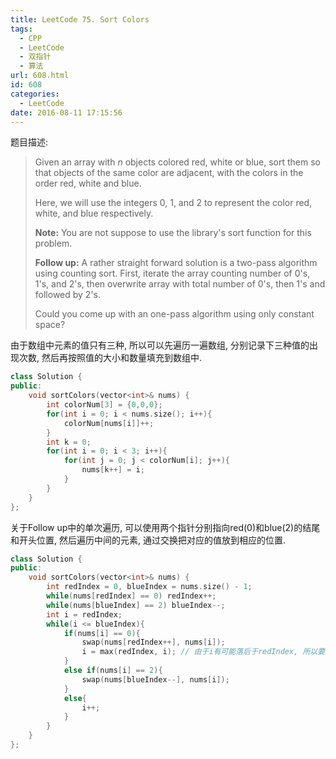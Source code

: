 ```yaml
---
title: LeetCode 75. Sort Colors
tags:
  - CPP
  - LeetCode
  - 双指针
  - 算法
url: 608.html
id: 608
categories:
  - LeetCode
date: 2016-08-11 17:15:56
---
```

题目描述:

> Given an array with *n* objects colored red, white or blue, sort them so that objects of the same color are adjacent, with the colors in the order red, white and blue.
>
> Here, we will use the integers 0, 1, and 2 to represent the color red, white, and blue respectively.
>
> **Note:**
> You are not suppose to use the library's sort function for this problem.
>
> **Follow up:**
> A rather straight forward solution is a two-pass algorithm using counting sort.
> First, iterate the array counting number of 0's, 1's, and 2's, then overwrite array with total number of 0's, then 1's and followed by 2's.
>
> Could you come up with an one-pass algorithm using only constant space?

由于数组中元素的值只有三种, 所以可以先遍历一遍数组, 分别记录下三种值的出现次数, 然后再按照值的大小和数量填充到数组中.

```cpp
class Solution {
public:
    void sortColors(vector<int>& nums) {
        int colorNum[3] = {0,0,0};
        for(int i = 0; i < nums.size(); i++){
            colorNum[nums[i]]++;
        }
        int k = 0;
        for(int i = 0; i < 3; i++){
            for(int j = 0; j < colorNum[i]; j++){
                nums[k++] = i;
            }
        }
    }
};
```

关于Follow up中的单次遍历, 可以使用两个指针分别指向red(0)和blue(2)的结尾和开头位置, 然后遍历中间的元素, 通过交换把对应的值放到相应的位置.

```cpp
class Solution {
public:
    void sortColors(vector<int>& nums) {
        int redIndex = 0, blueIndex = nums.size() - 1;
        while(nums[redIndex] == 0) redIndex++;
        while(nums[blueIndex] == 2) blueIndex--;
        int i = redIndex;
        while(i <= blueIndex){
            if(nums[i] == 0){
                swap(nums[redIndex++], nums[i]);
                i = max(redIndex, i); // 由于i有可能落后于redIndex, 所以要选择一个较大的值
            }
            else if(nums[i] == 2){
                swap(nums[blueIndex--], nums[i]);
            }
            else{
                i++;
            }
        }
    }
};
```

